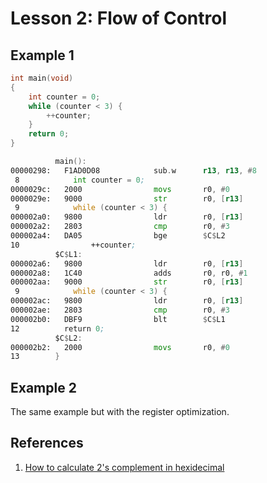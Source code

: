# Lesson 2: Flow of Control

## Example 1

```c
int main(void)
{
    int counter = 0;
    while (counter < 3) {
        ++counter;
    }
	return 0;
}
```

```asm
          main():
00000298:   F1AD0D08            sub.w      r13, r13, #8
 8            int counter = 0;
0000029c:   2000                movs       r0, #0
0000029e:   9000                str        r0, [r13]
 9            while (counter < 3) {
000002a0:   9800                ldr        r0, [r13]
000002a2:   2803                cmp        r0, #3
000002a4:   DA05                bge        $C$L2
10                ++counter;
          $C$L1:
000002a6:   9800                ldr        r0, [r13]
000002a8:   1C40                adds       r0, r0, #1
000002aa:   9000                str        r0, [r13]
 9            while (counter < 3) {
000002ac:   9800                ldr        r0, [r13]
000002ae:   2803                cmp        r0, #3
000002b0:   DBF9                blt        $C$L1
12        	return 0;
          $C$L2:
000002b2:   2000                movs       r0, #0
13        }
```



## Example 2

The same example but with the register optimization.



## References
1. [How to calculate 2's complement in hexidecimal](https://electronics.stackexchange.com/questions/32159/twos-complement-of-hexadecimal)